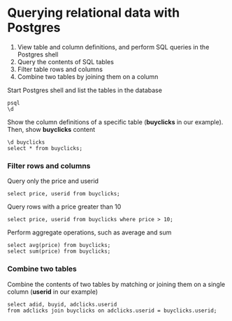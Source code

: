 # Querying relational data with Postgres #
1. View table and column definitions, and perform SQL queries in the Postgres shell
2. Query the contents of SQL tables
3. Filter table rows and columns
4. Combine two tables by joining them on a column


Start Postgres shell and list the tables in the database

    psql
    \d

Show the column definitions of a specific table (**buyclicks** in our example). Then, show **buyclicks** content

    \d buyclicks
	select * from buyclicks;

### Filter rows and columns ###

Query only the price and userid

    select price, userid from buyclicks;

Query rows with a price greater than 10

    select price, userid from buyclicks where price > 10;

Perform aggregate operations, such as average and sum

    select avg(price) from buyclicks;
    select sum(price) from buyclicks;

### Combine two tables ###

Combine the contents of two tables by matching or joining them on a single column (**userid** in our example)

    select adid, buyid, adclicks.userid
    from adclicks join buyclicks on adclicks.userid = buyclicks.userid;